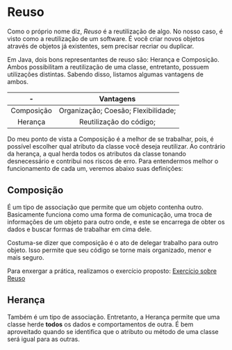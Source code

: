 # Reuso 

Como o próprio nome diz, *Reuso* é a reutilização de algo. No nosso caso, é visto como a reutilização de um software. É você criar novos objetos através de objetos já existentes, sem precisar recriar ou duplicar.

Em Java, dois bons representantes de reuso são: Herança e Composição. Ambos possibilitam a reutilização de uma classe, entretanto, possuem utilizações distintas. Sabendo disso, listamos algumas vantagens de ambos.

 -|Vantagens|
:--------:|:-------:|
Composição|Organização; Coesão; Flexibilidade; 
  Herança |Reutilização do código;

Do meu ponto de vista a Composição é a melhor de se trabalhar, pois, é possível escolher qual atributo da classe você deseja reutilizar. Ao contrário da herança, a qual herda todos os atributos da classe tonando desnecessário e contribui nos riscos de erro. 
Para entendermos melhor o funcionamento de cada um, veremos abaixo suas definições:

## Composição

É um tipo de associação que permite que um objeto contenha outro. Basicamente funciona como uma forma de comunicação, uma troca de informações de um objeto para outro onde, e este se encarrega de obter os dados e buscar formas de trabalhar em cima dele.

Costuma-se dizer que composição é o ato de delegar trabalho para outro objeto. Isso permite que seu código se torne mais organizado, menor e mais seguro.

Para enxergar a prática, realizamos o exercício proposto: [Exercício sobre Reuso](https://github.com/eduardolfalcao/P2-Unifacisa/blob/master/exercicios/Reuso.md)

## Herança

Também é um tipo de associação. Entretanto, a Herança permite que uma classe herde **todos** os dados e comportamentos de outra. É bem aproveitado quando se identifica que o atributo ou método de uma classe será igual para as outras.
